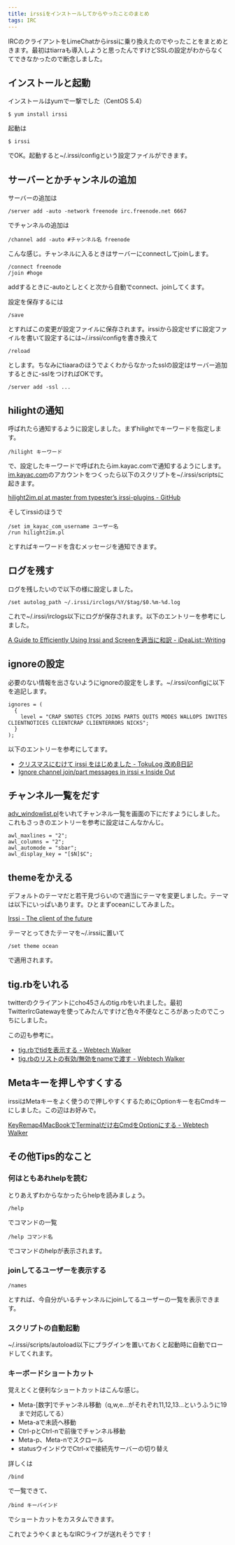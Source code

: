 ```yaml
---
title: irssiをインストールしてからやったことのまとめ
tags: IRC
---
```


IRCのクライアントをLimeChatからirssiに乗り換えたのでやったことをまとめときます。最初はtiarraも導入しようと思ったんですけどSSLの設定がわからなくてできなかったので断念しました。

インストールと起動
-------------------------------------

インストールはyumで一撃でした（CentOS 5.4）

    $ yum install irssi

起動は

    $ irssi

でOK。起動すると~/.irssi/configという設定ファイルができます。

サーバーとかチャンネルの追加
-------------------------------------

サーバーの追加は

    /server add -auto -network freenode irc.freenode.net 6667

でチャンネルの追加は

    /channel add -auto #チャンネル名 freenode

こんな感じ。チャンネルに入るときはサーバーにconnectしてjoinします。

    /connect freenode
    /join #hoge

addするときに-autoとしとくと次から自動でconnect、joinしてくます。

設定を保存するには

    /save

とすればこの変更が設定ファイルに保存されます。irssiから設定せずに設定ファイルを書いて設定するには~/.irssi/configを書き換えて

    /reload

とします。ちなみにtiaaraのほうでよくわからなかったsslの設定はサーバー追加するときに-sslをつければOKです。

    /server add -ssl ...

hilightの通知
-------------------------------------

呼ばれたら通知するように設定しました。まずhilightでキーワードを指定します。

    /hilight キーワード

で、設定したキーワードで呼ばれたらim.kayac.comで通知するようにします。[im.kayac.com][1]のアカウントをつくったら以下のスクリプトを~/.irssi/scriptsに起きます。

[hilight2im.pl at master from typester’s irssi-plugins - GitHub][2]

そしてirssiのほうで

    /set im_kayac_com_username ユーザー名
    /run hilight2im.pl

とすればキーワードを含むメッセージを通知できます。

ログを残す
-------------------------------------

ログを残したいので以下の様に設定しました。

    /set autolog_path ~/.irssi/irclogs/%Y/$tag/$0.%m-%d.log

これで~/.irssi/irclogs以下にログが保存されます。以下のエントリーを参考にしました。

[A Guide to Efficiently Using Irssi and Screenを適当に和訳 -
iDeaList::Writing][3]

ignoreの設定
-------------------------------------

必要のない情報を出さないようにignoreの設定をします。~/.irssi/configに以下を追記します。

    ignores = (
      {
        level = "CRAP SNOTES CTCPS JOINS PARTS QUITS MODES WALLOPS INVITES CLIENTNOTICES CLIENTCRAP CLIENTERRORS NICKS";
      }
    );

以下のエントリーを参考にしてます。

* [クリスマスにむけて irssi をはじめました - TokuLog 改めB日記][4]
* [Ignore channel join/part messages in irssi « Inside Out][5]

チャンネル一覧をだす
-------------------------------------

[adv\_windowlist.pl][6]をいれてチャンネル一覧を画面の下にだすようにしました。これもさっきのエントリーを参考に設定はこんなかんじ。

    awl_maxlines = "2";
    awl_columns = "2";
    awl_automode = "sbar";
    awl_display_key = "[$N]$C";

themeをかえる
-------------------------------------

デフォルトのテーマだと若干見づらいので適当にテーマを変更しました。テーマは以下にいっぱいあります。ひとまずoceanにしてみました。

[Irssi - The client of the future][7]

テーマとってきたテーマを~/.irssiに置いて

    /set theme ocean

で適用されます。

tig.rbをいれる
-------------------------------------

twitterのクライアントにcho45さんのtig.rbをいれました。最初TwitterIrcGatewayを使ってみたんですけど色々不便なところがあったのでこっちにしました。

この辺も参考に。

* [tig.rbでtidを表示する - Webtech Walker][8]
* [tig.rbのリストの有効/無効をnameで渡す - Webtech Walker][9]

Metaキーを押しやすくする
-------------------------------------

irssiはMetaキーをよく使うので押しやすくするためにOptionキーを右Cmdキーにしました。この辺はお好みで。

[KeyRemap4MacBookでTerminalだけ右CmdをOptionにする - Webtech
Walker](/archive/2010/01/29074456.html
"KeyRemap4MacBookでTerminalだけ右CmdをOptionにする - Webtech Walker")

その他Tips的なこと
-------------------------------------

### 何はともあれhelpを読む

とりあえずわからなかったらhelpを読みましょう。

    /help

でコマンドの一覧

    /help コマンド名

でコマンドのhelpが表示されます。

### joinしてるユーザーを表示する

    /names

とすれば、今自分がいるチャンネルにjoinしてるユーザーの一覧を表示できます。

### スクリプトの自動起動

~/.irssi/scripts/autoload以下にプラグインを置いておくと起動時に自動でロードしてくれます。

### キーボードショートカット

覚えとくと便利なショートカットはこんな感じ。

* Meta-\[数字\]でチャンネル移動（q,w,e…がそれぞれ11,12,13…というふうに19まで対応してる）
* Meta-aで未読へ移動
* Ctrl-pとCtrl-nで前後でチャンネル移動
* Meta-p、Meta-nでスクロール
* statusウインドウでCtrl-xで接続先サーバーの切り替え

詳しくは

    /bind

で一覧できて、

    /bind キーバインド

でショートカットをカスタムできます。

これでようやくまともなIRCライフが送れそうです！



[1]: http://im.kayac.com/ 
[2]: http://github.com/typester/irssi-plugins/blob/master/hilight2im.pl "hilight2im.pl at master from typester's irssi-plugins - GitHub"
[3]: http://d.hatena.ne.jp/acotie/20080801/1217611718 "A Guide to Efficiently Using Irssi and Screenを適当に和訳 - iDeaList::Writing"
[4]: http://d.hatena.ne.jp/tokuhirom/20081223/1229998338 "クリスマスにむけて irssi をはじめました - TokuLog 改めB日記"
[5]: http://arun.wordpress.com/2009/09/27/ignore-channel-joinpart-messages-in-irssi/ "Ignore channel join/part messages in irssi « Inside Out"
[6]: http://anti.teamidiot.de/static/nei/*/Code/Irssi/adv_windowlist.pl 
[7]: http://www.irssi.org/themes "Irssi - The client of the future"
[8]: http://webtech-walker.com/archive/2010/01/29165626.html "tig.rbでtidを表示する - Webtech Walker"
[9]: http://webtech-walker.com/archive/2010/01/29165709.html "tig.rbのリストの有効/無効をnameで渡す - Webtech Walker"

